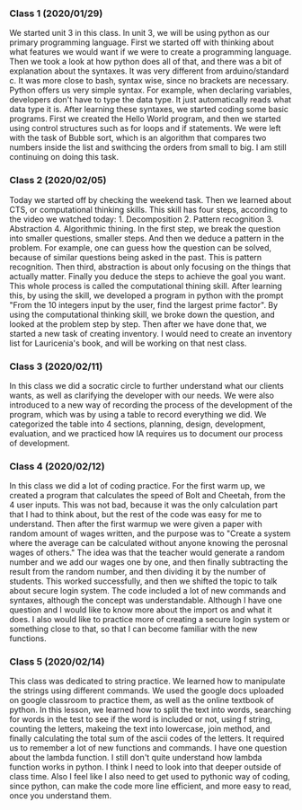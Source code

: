 ### Class 1 (2020/01/29)

We started unit 3 in this class. In unit 3, we will be using python as our primary programming language. First we started off with thinking about what features we would want if we were to create a programming language. Then we took a look at how python does all of that, and there was a bit of explanation about the syntaxes. It was very different from arduino/standard c. It was more close to bash, syntax wise, since no brackets are necessary. Python offers us very simple syntax. For example, when declaring variables, developers don't have to type the data type. It just automatically reads what data type it is. After learning these syntaxes, we started coding some basic programs. First we created the Hello World program, and then we started using control structures such as for loops and if statements. We were left with the task of Bubble sort, which is an algorithm that compares two numbers inside the list and swithcing the orders from small to big. I am still continuing on doing this task.


### Class 2 (2020/02/05)

Today we started off by checking the weekend task. Then we learned about CTS, or computational thinking skills. This skill has four steps, according to the video we watched today: 1. Decomposition 2. Pattern recognition 3. Abstraction 4. Algorithmic thining. In the first step, we  break the question into smaller questions, smaller steps. And then we deduce a pattern in the problem. For example, one can guess how the question can be solved, because of similar questions being asked in the past. This is pattern recognition. Then third, abstraction is about only focusing on the things that actually matter. Finally you deduce the steps to achieve the goal you want. This whole process is called the computational thining skill. After learning this, by using the skill, we developed a program in python with the prompt "From the 10 integers input by the user, find the largest prime factor". By using the computational thinking skill, we broke down the question, and looked at the problem step by step. Then after we have done that, we started a new task of creating inventory. I would need to create an inventory list for Lauricenia's book, and will be working on that nest class.


### Class 3 (2020/02/11)

In this class we did a socratic circle to further understand what our clients wants, as well as clarifying the developer with our needs. We were also introduced to a new way of recording the process of the development of the program, which was by using a table to record everything we did. We categorized the table into 4 sections, planning, design, development, evaluation, and we practiced how IA requires us to document our process of development.

### Class 4 (2020/02/12)

In this class we did a lot of coding practice. For the first warm up, we created a program that calculates the speed of Bolt and Cheetah, from the 4 user inputs. This was not bad, because it was the only calculation part that I had to think about, but the rest of the code was easy for me to understand. Then after the first warmup we were given a paper with random amount of wages written, and the purpose was to "Create a system where the average can be calculated without anyone knowing the perosnal wages of others." The idea was that the teacher would generate a random number and we add our wages one by one, and then finally subtracting the result from the random number, and then dividing it by the number of students. This worked successfully, and then we shifted the topic to talk about secure login system. The code included a lot of new commands and syntaxes, although the concept was understandable. Although I have one question and I would like to know more about the import os and what it does. I also would like to practice more of creating a secure login system or something close to that, so that I can become familiar with the new functions. 

### Class 5 (2020/02/14)

This class was dedicated to string practice. We learned how to manipulate the strings using different commands. We used the google docs uploaded on google classroom to practice them, as well as the online textbook of python. In this lesson, we learned how to split the text into words, searching for words in the test to see if the word is included or not, using f string, counting the letters, makeing the text into lowercase, join method, and finally calculating the total sum of the ascii codes of the letters. It required us to remember a lot of new functions and commands. I have one question about the lambda function. I still don't quite understand how lambda function works in python. I think I need to look into that deeper outside of class time. Also I feel like I also need to get used to pythonic way of coding, since python, can make the code more line efficient, and more easy to read, once you understand them. 



